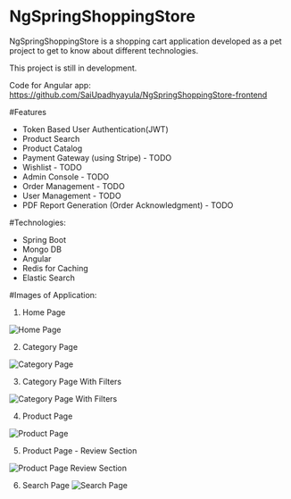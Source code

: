 # NgSpringShoppingStore
NgSpringShoppingStore is a shopping cart application developed as a pet project to get to know about different technologies.

This project is still in development.

Code for Angular app: https://github.com/SaiUpadhyayula/NgSpringShoppingStore-frontend

#Features
- Token Based User Authentication(JWT)
- Product Search
- Product Catalog
- Payment Gateway (using Stripe) - TODO
- Wishlist - TODO
- Admin Console - TODO
- Order Management - TODO
- User Management - TODO
- PDF Report Generation (Order Acknowledgment) - TODO


#Technologies:
- Spring Boot
- Mongo DB
- Angular
- Redis for Caching
- Elastic Search

#Images of Application:
1. Home Page

![Home Page](https://github.com/SaiUpadhyayula/NgSpringShoppingStore/blob/master/src/main/resources/images/homepage.PNG)

2. Category Page

![Category Page](https://github.com/SaiUpadhyayula/NgSpringShoppingStore/blob/master/src/main/resources/images/category-page.PNG)

3. Category Page With Filters

![Category Page With Filters](https://github.com/SaiUpadhyayula/NgSpringShoppingStore/blob/master/src/main/resources/images/category-page-with-filters.PNG)

4. Product Page

![Product Page](https://github.com/SaiUpadhyayula/NgSpringShoppingStore/blob/master/src/main/resources/images/product-page.PNG)

5. Product Page - Review Section

![Product Page Review Section](https://github.com/SaiUpadhyayula/NgSpringShoppingStore/blob/master/src/main/resources/images/product-page-review-section.PNG)

6. Search Page
![Search Page](https://github.com/SaiUpadhyayula/NgSpringShoppingStore/blob/master/src/main/resources/images/search-page.PNG)


